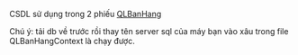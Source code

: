 CSDL sử dụng trong 2 phiếu [QLBanHang](https://github.com/CK1412/HAUI/tree/main/Lap_trinh_.NET/BAI_11/Bai_11_phieu_bai_tap_2.sql)

Chú ý: tải db về trước rồi thay tên server sql của máy bạn vào xâu trong file QLBanHangContext là chạy được.
